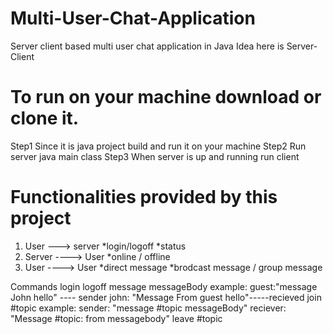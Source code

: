 # Multi-User-Chat-Application
Server client based multi user chat application in Java
Idea here is Server-Client
# To run on your machine download or clone it.
Step1 Since it is java project build and run it on your machine
Step2 Run server java main class
Step3 When server is up and running run client
# Functionalities provided by this project
1. User ---> server
    *login/logoff
    *status
2. Server ----> User
    *online / offline
3. User  ----> User
    *direct message
    *brodcast message / group message

Commands
    login <user> <password>
    logoff
    message <user> messageBody
        example: guest:"message John hello"      ---- sender
                 john: "Message From guest hello"-----recieved
    join #topic
        example: sender: "message #topic messageBody"
                 reciever: "Message #topic: from <sender> messagebody"
    leave #topic
